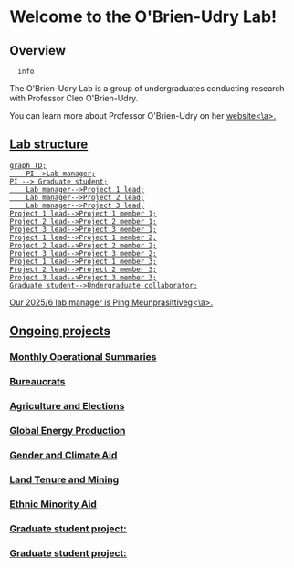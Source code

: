 # Welcome to the O'Brien-Udry Lab!

## Overview

```mermaid
  info
```

The O'Brien-Udry Lab is a group of undergraduates conducting research with Professor Cleo O'Brien-Udry.                                                                                                             

You can learn more about Professor O'Brien-Udry on her <a href = "http://cobrienudry.github.io/">website<\a>. 

## Lab structure

```mermaid
graph TD;
    PI-->Lab manager;
PI --> Graduate student;
    Lab manager-->Project 1 lead;
    Lab manager-->Project 2 lead;
    Lab manager-->Project 3 lead;
Project 1 lead-->Project 1 member 1;
Project 2 lead-->Project 2 member 1;
Project 3 lead-->Project 3 member 1;
Project 1 lead-->Project 1 member 2;
Project 2 lead-->Project 2 member 2;
Project 3 lead-->Project 3 member 2;
Project 1 lead-->Project 1 member 3;
Project 2 lead-->Project 2 member 3;
Project 3 lead-->Project 3 member 3;
Graduate student-->Undergraduate collaborator;

```

Our 2025/6 lab manager is  <a href = "https://www.linkedin.com/in/ping-meunprasittiveg">Ping Meunprasittiveg<\a>. 



## Ongoing projects

### Monthly Operational Summaries

### Bureaucrats

### Agriculture and Elections

### Global Energy Production

### Gender and Climate Aid

### Land Tenure and Mining

### Ethnic Minority Aid

### Graduate student project: 

### Graduate student project: 


